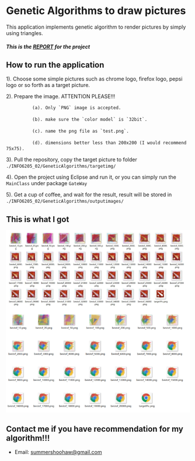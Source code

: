 # Genetic Algorithms to draw pictures

This application implements genetic algorithm to render pictures by simply using triangles.

##### This is the <a href="https://github.com/SummerShoohaw/INFO6205_202/blob/master/Report.pdf">REPORT</a> for the project

## How to run the application
  
  1). Choose some simple pictures such as chrome logo, firefox logo, pepsi logo or so forth as a target picture.
  
  2). Prepare the image. ATTENTION PLEASE!!!
  
              (a). Only `PNG` image is accepted.
              
              (b). make sure the `color model` is `32bit`.
              
              (c). name the png file as `test.png`.
              
              (d). dimensions better less than 200x200 (I would recommend 75x75).
  
  3). Pull the repository, copy the target picture to folder ```./INFO6205_02/GeneticAlgorithms/targetimg/```
  
  4). Open the project using Eclipse and run it, or you can simply run the ```MainClass``` under package ```GateWay```
  
  5). Get a cup of coffee, and wait for the result, result will be stored in ```./INFO6205_02/GeneticAlgorithms/outputimages/```

## This is what I got
   
  ![Alt text](./GeneticAlgorithms/examples.jpg?raw=true "Examples")
  
## Contact me if you have recommendation for my algorithm!!!
   
   * Email: summershoohaw@gmail.com
